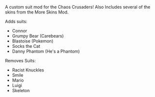 A custom suit mod for the Chaos Crusaders! Also Includes several of the skins from the More Skins Mod.

Adds suits:
- Connor
- Grumpy Bear (Carebears)
- Blastoise (Pokemon)
- Socks the Cat
- Danny Phantom (He's a Phantom)


Removes Suits:
- Racist Knuckles
- Smile
- Mario
- Luigi
- Skeleton
